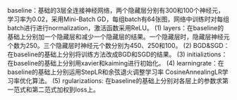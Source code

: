 baseline：基础的3层全连接神经网络，两个隐藏层分别有300和100个神经元，学习率为0.02，采用Mini-Batch GD，每组batch有64张图，网络中训练时对每组batch进行进行normalization，激活函数采用ReLU。
(1) layers：在baseline的基础上分别加一个隐藏层和减少一个隐藏层的结果。一个隐藏层时，隐藏层神经元个数为250。三个隐藏层时神经元个数分别为450、250和100。
(2) BGD&SGD：在baseline的基础上分别将训练方法改成BGD和SGD的结果。
(3) initializtions：在baseline的基础上分别用xavier和kaiming进行初始化。
(4) learningrate：在baseline的基础上分别运用StepLR和余弦退火调整学习率 CosineAnnealingLR学习率优化算法。
(5) rgularizations: 在baseline的基础上分别对各层上的参数求第一范式和第二范式加权到loss上。
